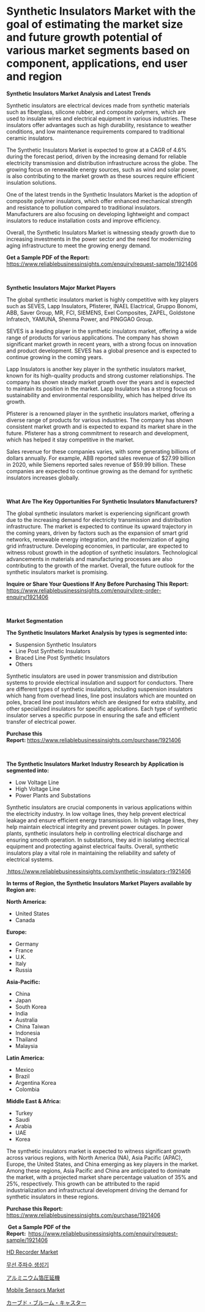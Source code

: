 <p><h1>Synthetic Insulators Market with the goal of estimating the market size and future growth potential of various market segments based on component, applications, end user and region</h1></p><p><strong>Synthetic Insulators Market Analysis and Latest Trends</strong></p>
<p><p>Synthetic insulators are electrical devices made from synthetic materials such as fiberglass, silicone rubber, and composite polymers, which are used to insulate wires and electrical equipment in various industries. These insulators offer advantages such as high durability, resistance to weather conditions, and low maintenance requirements compared to traditional ceramic insulators.</p><p>The Synthetic Insulators Market is expected to grow at a CAGR of 4.6% during the forecast period, driven by the increasing demand for reliable electricity transmission and distribution infrastructure across the globe. The growing focus on renewable energy sources, such as wind and solar power, is also contributing to the market growth as these sources require efficient insulation solutions.</p><p>One of the latest trends in the Synthetic Insulators Market is the adoption of composite polymer insulators, which offer enhanced mechanical strength and resistance to pollution compared to traditional insulators. Manufacturers are also focusing on developing lightweight and compact insulators to reduce installation costs and improve efficiency.</p><p>Overall, the Synthetic Insulators Market is witnessing steady growth due to increasing investments in the power sector and the need for modernizing aging infrastructure to meet the growing energy demand.</p></p>
<p><strong>Get a Sample PDF of the Report:&nbsp;</strong> <a href="https://www.reliablebusinessinsights.com/enquiry/request-sample/1921406">https://www.reliablebusinessinsights.com/enquiry/request-sample/1921406</a></p>
<p>&nbsp;</p>
<p><strong>Synthetic Insulators Major Market Players</strong></p>
<p><p>The global synthetic insulators market is highly competitive with key players such as SEVES, Lapp Insulators, Pfisterer, INAEL Elactrical, Gruppo Bonomi, ABB, Saver Group, MR, FCI, SIEMENS, Exel Composites, ZAPEL, Goldstone Infratech, YAMUNA, Shenma Power, and PINGGAO Group.</p><p>SEVES is a leading player in the synthetic insulators market, offering a wide range of products for various applications. The company has shown significant market growth in recent years, with a strong focus on innovation and product development. SEVES has a global presence and is expected to continue growing in the coming years.</p><p>Lapp Insulators is another key player in the synthetic insulators market, known for its high-quality products and strong customer relationships. The company has shown steady market growth over the years and is expected to maintain its position in the market. Lapp Insulators has a strong focus on sustainability and environmental responsibility, which has helped drive its growth.</p><p>Pfisterer is a renowned player in the synthetic insulators market, offering a diverse range of products for various industries. The company has shown consistent market growth and is expected to expand its market share in the future. Pfisterer has a strong commitment to research and development, which has helped it stay competitive in the market.</p><p>Sales revenue for these companies varies, with some generating billions of dollars annually. For example, ABB reported sales revenue of $27.99 billion in 2020, while Siemens reported sales revenue of $59.99 billion. These companies are expected to continue growing as the demand for synthetic insulators increases globally.</p></p>
<p>&nbsp;</p>
<p><strong>What Are The Key Opportunities For Synthetic Insulators Manufacturers?</strong></p>
<p><p>The global synthetic insulators market is experiencing significant growth due to the increasing demand for electricity transmission and distribution infrastructure. The market is expected to continue its upward trajectory in the coming years, driven by factors such as the expansion of smart grid networks, renewable energy integration, and the modernization of aging grid infrastructure. Developing economies, in particular, are expected to witness robust growth in the adoption of synthetic insulators. Technological advancements in materials and manufacturing processes are also contributing to the growth of the market. Overall, the future outlook for the synthetic insulators market is promising.</p></p>
<p><strong>Inquire or Share Your Questions If Any Before Purchasing This Report:</strong> <a href="https://www.reliablebusinessinsights.com/enquiry/pre-order-enquiry/1921406">https://www.reliablebusinessinsights.com/enquiry/pre-order-enquiry/1921406</a></p>
<p>&nbsp;</p>
<p><strong>Market Segmentation</strong></p>
<p><strong>The Synthetic Insulators Market Analysis by types is segmented into:</strong></p>
<p><ul><li>Suspension Synthetic Insulators</li><li>Line Post Synthetic Insulators</li><li>Braced Line Post Synthetic Insulators</li><li>Others</li></ul></p>
<p><p>Synthetic insulators are used in power transmission and distribution systems to provide electrical insulation and support for conductors. There are different types of synthetic insulators, including suspension insulators which hang from overhead lines, line post insulators which are mounted on poles, braced line post insulators which are designed for extra stability, and other specialized insulators for specific applications. Each type of synthetic insulator serves a specific purpose in ensuring the safe and efficient transfer of electrical power.</p></p>
<p><strong>Purchase this Report:&nbsp;</strong><a href="https://www.reliablebusinessinsights.com/purchase/1921406">https://www.reliablebusinessinsights.com/purchase/1921406</a></p>
<p>&nbsp;</p>
<p><strong>The Synthetic Insulators Market Industry Research by Application is segmented into:</strong></p>
<p><ul><li>Low Voltage Line</li><li>High Voltage Line</li><li>Power Plants and Substations</li></ul></p>
<p><p>Synthetic insulators are crucial components in various applications within the electricity industry. In low voltage lines, they help prevent electrical leakage and ensure efficient energy transmission. In high voltage lines, they help maintain electrical integrity and prevent power outages. In power plants, synthetic insulators help in controlling electrical discharge and ensuring smooth operation. In substations, they aid in isolating electrical equipment and protecting against electrical faults. Overall, synthetic insulators play a vital role in maintaining the reliability and safety of electrical systems.</p></p>
<p><a href="https://www.reliablebusinessinsights.com/synthetic-insulators-r1921406">&nbsp;https://www.reliablebusinessinsights.com/synthetic-insulators-r1921406</a></p>
<p><strong>In terms of Region, the Synthetic Insulators Market Players available by Region are:</strong></p>
<p>
    <p> <strong> North America: </strong>
        <ul>
            <li>United States</li>
            <li>Canada</li>
        </ul>
        </p> 
    <p> <strong> Europe: </strong>
        <ul>
            <li>Germany</li>
            <li>France</li>
            <li>U.K.</li>
            <li>Italy</li>
            <li>Russia</li>
        </ul>
        </p> 
    <p> <strong> Asia-Pacific: </strong>
        <ul>
            <li>China</li>
            <li>Japan</li>
            <li>South Korea</li>
            <li>India</li>
            <li>Australia</li>
            <li>China Taiwan</li>
            <li>Indonesia</li>
            <li>Thailand</li>
            <li>Malaysia</li>
        </ul>
        </p> 
    <p> <strong> Latin America: </strong>
        <ul>
            <li>Mexico</li>
            <li>Brazil</li>
            <li>Argentina Korea</li>
            <li>Colombia</li>
        </ul>
        </p> 
    <p> <strong> Middle East & Africa: </strong>
        <ul>
            <li>Turkey</li>
            <li>Saudi</li>
            <li>Arabia</li>
            <li>UAE</li>
            <li>Korea</li>
        </ul>
    </p>
    </p>
<p><p>The synthetic insulators market is expected to witness significant growth across various regions, with North America (NA), Asia Pacific (APAC), Europe, the United States, and China emerging as key players in the market. Among these regions, Asia Pacific and China are anticipated to dominate the market, with a projected market share percentage valuation of 35% and 25%, respectively. This growth can be attributed to the rapid industrialization and infrastructural development driving the demand for synthetic insulators in these regions.</p></p>
<p><strong>Purchase this Report: </strong><a href="https://www.reliablebusinessinsights.com/purchase/1921406">https://www.reliablebusinessinsights.com/purchase/1921406</a></p>
<p>&nbsp;<strong>Get a Sample PDF of the Report:&nbsp;&nbsp;</strong><a href="https://www.reliablebusinessinsights.com/enquiry/request-sample/1921406">https://www.reliablebusinessinsights.com/enquiry/request-sample/1921406</a></p>
<p><strong></strong></p>
<p><p><a href="https://github.com/Airanohannonzb68e5pb53oc1/Market-Research-Report-List-3/blob/main/hd-recorder-market.md">HD Recorder Market</a></p><p><a href="https://github.com/rcabello548/Market-Research-Report-List-2/blob/main/4327036159167.md">무선 주파수 생성기</a></p><p><a href="https://github.com/RandallRunte2023/Market-Research-Report-List-1/blob/main/3748610149451.md">アルミニウム箔圧延機</a></p><p><a href="https://github.com/DarrenSipes1990/Market-Research-Report-List-1/blob/main/mobile-sensors-market.md">Mobile Sensors Market</a></p><p><a href="https://github.com/DanykaKilback/Market-Research-Report-List-1/blob/main/3497884149452.md">カーブド・ブルーム・キャスター</a></p></p>
